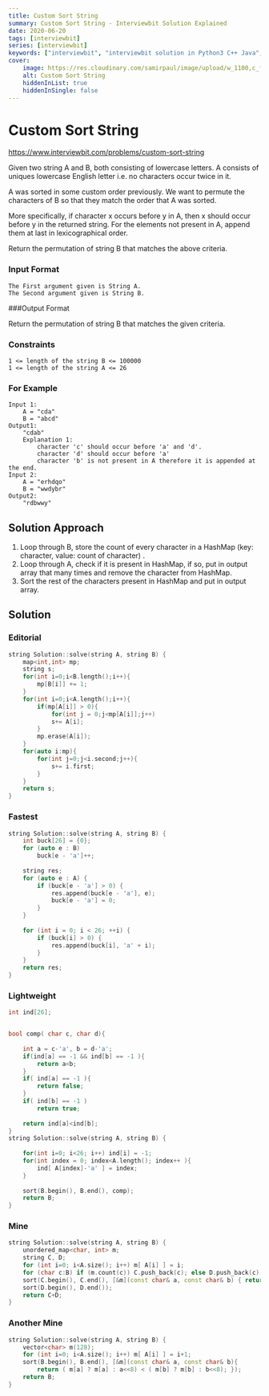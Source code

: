 ```yaml
---
title: Custom Sort String
summary: Custom Sort String - Interviewbit Solution Explained
date: 2020-06-20
tags: [interviewbit]
series: [interviewbit]
keywords: ["interviewbit", "interviewbit solution in Python3 C++ Java", "Custom Sort String Solution Explained"]
cover:
    image: https://res.cloudinary.com/samirpaul/image/upload/w_1100,c_fit,co_rgb:FFFFFF,l_text:Arial_75_bold:Custom Sort String - Solution Explained/problem-solving.webp
    alt: Custom Sort String
    hiddenInList: true
    hiddenInSingle: false
---
```


# Custom Sort String

https://www.interviewbit.com/problems/custom-sort-string

Given two string A and B, both consisting of lowercase letters. A consists of uniques lowercase English letter 
i.e. no characters occur twice in it.

A was sorted in some custom order previously. We want to permute the characters of B so that they match the order that A was sorted.

More specifically, if character x occurs before y in A, 
then x should occur before y in the returned string.
For the elements not present in A, append them at last in lexicographical order.

Return the permutation of string B that matches the above criteria.


### Input Format
```
The First argument given is String A.
The Second argument given is String B.
```

###Output Format

Return the permutation of string B that matches the given criteria.
### Constraints
```
1 <= length of the string B <= 100000
1 <= length of the string A <= 26
```
### For Example

```
Input 1:
    A = "cda"
    B = "abcd"
Output1:
    "cdab"
    Explanation 1:
        character 'c' should occur before 'a' and 'd'.
        character 'd' should occur before 'a' 
        character 'b' is not present in A therefore it is appended at the end.
Input 2:
    A = "erhdqo"
    B = "wwdybr"
Output2:
    "rdbwwy"
```
## Solution Approach

1. Loop through B, store the count of every character in a HashMap (key: character, value: count of character) .
2. Loop through A, check if it is present in HashMap, 
if so, put in output array that many times and remove the character from HashMap.
3. Sort the rest of the characters present in HashMap and put in output array.


## Solution

### Editorial
```cpp
string Solution::solve(string A, string B) {
    map<int,int> mp;
    string s;
    for(int i=0;i<B.length();i++){
        mp[B[i]] += 1;
    }
    for(int i=0;i<A.length();i++){
        if(mp[A[i]] > 0){
            for(int j = 0;j<mp[A[i]];j++)
            s+= A[i];
        }
        mp.erase(A[i]);
    }
    for(auto i:mp){
        for(int j=0;j<i.second;j++){
            s+= i.first;
        }
    }
    return s;
}

```

### Fastest
```cpp
string Solution::solve(string A, string B) {
    int buck[26] = {0};
    for (auto e : B)
        buck[e - 'a']++;
        
    string res;
    for (auto e : A) {
        if (buck[e - 'a'] > 0) {
            res.append(buck[e - 'a'], e);
            buck[e - 'a'] = 0;
        }
    }
    
    for (int i = 0; i < 26; ++i) {
        if (buck[i] > 0) {
            res.append(buck[i], 'a' + i);
        }
    }
    return res;
}
```

### Lightweight
```cpp
int ind[26];


bool comp( char c, char d){
    
    int a = c-'a', b = d-'a';
    if(ind[a] == -1 && ind[b] == -1 ){
        return a<b;
    }
    if( ind[a] == -1 ){
        return false;
    }
    if( ind[b] == -1 )
        return true;
        
    return ind[a]<ind[b];
}
string Solution::solve(string A, string B) {
    
    for(int i=0; i<26; i++) ind[i] = -1;
    for(int index = 0; index<A.length(); index++ ){
        ind[ A[index]-'a' ] = index;
    }
    
    sort(B.begin(), B.end(), comp);
    return B;
}
```


### Mine
```cpp
string Solution::solve(string A, string B) {
    unordered_map<char, int> m;
    string C, D;
    for (int i=0; i<A.size(); i++) m[ A[i] ] = i;
    for (char c:B) if (m.count(c)) C.push_back(c); else D.push_back(c);
    sort(C.begin(), C.end(), [&m](const char& a, const char& b) { return m[a]<m[b]; });
    sort(D.begin(), D.end());
    return C+D;
}

```
### Another Mine
```cpp
string Solution::solve(string A, string B) {
    vector<char> m(128);
    for (int i=0; i<A.size(); i++) m[ A[i] ] = i+1;
    sort(B.begin(), B.end(), [&m](const char& a, const char& b){
        return ( m[a] ? m[a] : a<<8) < ( m[b] ? m[b] : b<<8); });
    return B;
}
```
